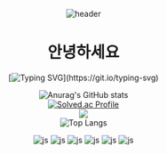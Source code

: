 
<div align="center">
  
![header](https://capsule-render.vercel.app/api?type=waving)

# 안녕하세요
[![Typing SVG](https://readme-typing-svg.demolab.com/?lines=제+github페이지에+온+것을+환영합니다.;저는+개발을+지망하는+"김진호"입니다.)](https://git.io/typing-svg)
  
  
![Anurag's GitHub stats](https://github-readme-stats.vercel.app/api?username=kim-jinho1&show_icons=true&theme=radical)  
[![Solved.ac Profile](http://mazassumnida.wtf/api/v2/generate_badge?boj=kimjinho)](https://solved.ac/kimjinho/)  
<img src="http://mazandi.herokuapp.com/api?handle=kimjinho&theme=cold"/>  
![Top Langs](https://github-readme-stats.vercel.app/api/top-langs/?username=kim-jinho1)  


![js](https://img.shields.io/badge/JavaScript-F7DF1E?style=for-the-badge&logo=JavaScript&logoColor=white)
![js](https://img.shields.io/badge/Discord-7289DA?style=for-the-badge&logo=discord&logoColor=white)
![js](https://img.shields.io/badge/Gmail-D14836?style=for-the-badge&logo=gmail&)
![js](https://img.shields.io/badge/Google-4285F4?logo=google&logoColor=fff&style=for-the-badge)
![js](https://img.shields.io/badge/unity-Black.svg?&style=flat-square&logo=unity&logoColor=white)
![js](https://img.shields.io/badge/discord-Black.svg?&style=flat-square&logo=discord&logoColor=white)

</div>







